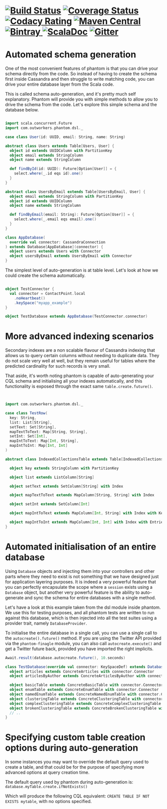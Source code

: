 [![Build Status](https://travis-ci.org/outworkers/phantom.svg?branch=develop)](https://travis-ci.org/outworkers/phantom?branch=develop) [![Coverage Status](https://coveralls.io/repos/github/outworkers/phantom/badge.svg?branch=develop)](https://coveralls.io/github/outworkers/phantom?branch=develop)  [![Codacy Rating](https://api.codacy.com/project/badge/grade/25bee222a7d142ff8151e6ceb39151b4)](https://www.codacy.com/app/flavian/phantom_2) [![Maven Central](https://maven-badges.herokuapp.com/maven-central/com.outworkers/phantom-dsl_2.11/badge.svg)](https://maven-badges.herokuapp.com/maven-central/com.outworkers/phantom-dsl_2.11) [![Bintray](https://api.bintray.com/packages/outworkers/oss-releases/phantom-dsl/images/download.svg) ](https://bintray.com/outworkers/oss-releases/phantom-dsl/_latestVersion) [![ScalaDoc](http://javadoc-badge.appspot.com/com.outworkers/phantom-dsl_2.11.svg?label=scaladoc)](http://javadoc-badge.appspot.com/com.outworkers/phantom-dsl_2.11) [![Gitter](https://badges.gitter.im/Join%20Chat.svg)](https://gitter.im/outworkers/phantom?utm_source=badge&utm_medium=badge&utm_campaign=pr-badge&utm_content=badge)
======================================

<a id="automated-schema-generation">Automated schema generation</a>
===================================================================

One of the most convenient features of phantom is that you can drive your schema directly from the code. So instead of
having to create the schema first inside Cassandra and then struggle to write matching code, you can drive your entire
database layer from the Scala code.

This is called schema auto-generation, and it's pretty much self explanatory. Phantom will provide you with simple methods
to allow you to drive the schema from the code. Let's explore this simple schema and the database below.

```scala

import scala.concurrent.Future
import com.outworkers.phantom.dsl._

case class User(id: UUID, email: String, name: String)

abstract class Users extends Table[Users, User] {
  object id extends UUIDColumn with PartitionKey
  object email extends StringColumn
  object name extends StringColumn

  def findById(id: UUID): Future[Option[User]] = {
    select.where(_.id eqs id).one()
  }
}

abstract class UsersByEmail extends Table[UsersByEmail, User] {
  object email extends StringColumn with PartitionKey
  object id extends UUIDColumn
  object name extends StringColumn

  def findByEmail(email: String): Future[Option[User]] = {
    select.where(_.email eqs email).one()
  }
}

class AppDatabase(
  override val connector: CassandraConnection
) extends Database[AppDatabase](connector) {
  object users extends Users with Connector
  object usersByEmail extends UsersByEmail with Connector
}
```

The simplest level of auto-generation is at table level. Let's look at how we could create the schema automatically.

```scala

object TestConnector {
  val connector = ContactPoint.local
    .noHeartbeat()
    .keySpace("myapp_example")
}

object TestDatabase extends AppDatabase(TestConnector.connector)

```


More advanced indexing scenarios
================================

Secondary indexes are a non scalable flavour of Cassandra indexing that allows us to query certain columns without needing to duplicate data. They do not scale very well at well, but they remain useful for tables where the predicted cardinality for such records is very small.

That aside, it's worth noting phantom is capable of auto-generating your CQL schema and initialising all your indexes automatically, and this functionality is exposed through the exact same `table.create.future()`.

```scala


import com.outworkers.phantom.dsl._

case class TestRow(
  key: String,
  list: List[String],
  setText: Set[String],
  mapTextToText: Map[String, String],
  setInt: Set[Int],
  mapIntToText: Map[Int, String],
  mapIntToInt: Map[Int, Int]
)

abstract class IndexedCollectionsTable extends Table[IndexedCollectionsTable, TestRow] {

  object key extends StringColumn with PartitionKey

  object list extends ListColumn[String]

  object setText extends SetColumn[String] with Index

  object mapTextToText extends MapColumn[String, String] with Index

  object setInt extends SetColumn[Int]

  object mapIntToText extends MapColumn[Int, String] with Index with Keys

  object mapIntToInt extends MapColumn[Int, Int] with Index with Entries
}
```

Automated initialisation of an entire database
=============================================

Using `Database` objects and injecting them into your controllers and other parts where they need to exist is not something that we have designed just for application layering purposes. It is indeed a very powerful feature that you can perfectly encapsulate the scope where a `session` exists using a `Database` object, but another very powerful feature is the ability to auto-generate and sync the schema for entire databases with a single method.

Let's have a look at this example taken from the dsl module inside phantom. We use this for testing purposes, and all phantom tests are written to run against this database, which is then injected into all the test suites using a provider trait, namely `DatabaseProvider`.

To initialise the entire database in a single call, you can use a single call to the `autocreate().future()` method. If you are using the Twitter API provided via the `phantom-finagle` module, you can also call `autocreate.execute()` and get a Twitter future back, provided you have imported the right implicits.

```scala
Await.result(database.autocreate.future(), 10.seconds)
```

```scala
class TestDatabase(override val connector: KeySpaceDef) extends DatabaseImpl(connector) {
  object articles extends ConcreteArticles with connector.Connector
  object articlesByAuthor extends ConcreteArticlesByAuthor with connector.Connector

  object basicTable extends ConcreteBasicTable with connector.Connector
  object enumTable extends ConcreteEnumTable with connector.Connector
  object namedEnumTable extends ConcreteNamedEnumTable with connector.Connector
  object clusteringTable extends ConcreteClusteringTable with connector.Connector
  object complexClusteringTable extends ConcreteComplexClusteringTable with connector.Connector
  object brokenClusteringTable extends ConcreteBrokenClusteringTable with connector.Connector
  // ..
}
```

Specifying custom table creation options during auto-generation
==================================================================

In some instances you may want to override the default query used to create a table, and that could be for the purpose of specifying more advanced options at query creation time.

The default query used by phantom during auto-generation is: `database.myTable.create.ifNotExists()`

Which will produce the following CQL equivalent: `CREATE TABLE IF NOT EXISTS mytable`, with no options specified.
